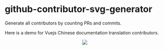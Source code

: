 # github-contributor-svg-generator

Generate all contributors by counting PRs and commits.

Here is a demo for Vuejs Chinese documentation translation contributors.

<p align="center">
  <img src="https://cdn.jsdelivr.net/gh/ShenQingchuan/github-contributor-svg-generator/dist/all-contributors.svg" />
</p>
